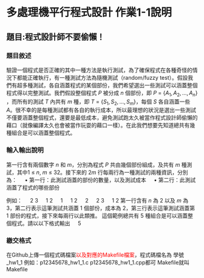 # 多處理機平行程式設計 作業1-1說明


## 題目:程式設計師不要偷懶！

### 題目敘述

驗證一個程式是否正確的其中一種方法是執行測試，為了確保程式在各種奇怪的情況下都能正確執行，有一種測試方法為隨機測試$（$random/fuzzy test$）$。假設我們有超多種測試，各自涵蓋程式的某個部份，我們希望選出一些測試可以涵蓋整個程式得以完整測試。我們假設整個程式 $P$ 被分成 $n$ 個部份，即 $P$ $=$ $\lbrace A_1, A_2, ... , A_n \rbrace$ ，而所有的測試 $T$ 內共有 $m$ 種，即 $T$ $=$ $\lbrace S_1, S_2, ... , S_m \rbrace$，每個 $S$ 各自涵蓋一些 $A$。很不幸的是每種測試都有各自的執行成本，所以最理想的狀況是選出一些測試不僅要涵蓋整個程式，還要是最低成本，避免測試跑太久被當作程式設計師偷懶的藉口（就像編譯太久也會被當作玩耍的藉口一樣）。在此我們想要先知道總共有幾種組合是可以涵蓋整個程式。


### 輸入輸出說明

第一行含有兩個數字 $n$ 和 $m$，分別為程式 $P$ 共由幾個部份組成，及共有 $m$ 種測試，其中$1$ $\leq$ $n$, $m$ $\leq$ $32$。接下來的 $2m$ 行每兩行為一種測試的兩種資訊，分別為：
$\quad$• 第一行：此測試涵蓋的部份的數量，以及測試成本
$\quad$• 第二行：此測試涵蓋了程式的哪些部份

例如：
$\quad$$2$ $3$
$\quad$$1$ $2$
$\quad$$1$
$\quad$$1$ $2$
$\quad$$2$
$\quad$$2$ $3$
$\quad$$1$ $2$
第一行含有 $n$ 為 $2$ 以及 $m$ 為 $3$，第二行表示這筆測試共涵蓋 $1$ 個部份，成本為 $2$，第三行表示這筆測試涵蓋第 $1$ 部份的程式，接下來每兩行以此類推。
這個範例總共有 $5$ 種組合是可以涵蓋整個程式。請以以下格式輸出
$\quad 5$

### 繳交格式

在Github上傳一個程式碼檔案<font color="#f00">以及對應的Makefile檔案</font>，程式碼檔名為 學號_hw1_1 
例如：p12345678_hw1_1.c p12345678_hw1_1.cpp都可
Makefile就叫Makefile